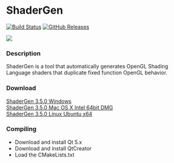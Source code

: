 ShaderGen
=========

[![Build Status](https://secure.travis-ci.org/mojocorp/ShaderGen.png)](http://travis-ci.org/mojocorp/ShaderGen)
[![GitHub Releases](https://img.shields.io/github/release/mojocorp/ShaderGen.svg)](https://github.com/mojocorp/ShaderGen/releases)

<img src="https://raw.github.com/mojocorp/ShaderGen/master/screen-capture.jpg" >

### Description ###

ShaderGen is a tool that automatically generates OpenGL Shading Language shaders that duplicate fixed function OpenGL behavior.

### Download ###

[ShaderGen 3.5.0 Windows](https://github.com/mojocorp/ShaderGen/releases/download/v3.5.0/ShaderGen-3.5.0.exe)  
[ShaderGen 3.5.0 Mac OS X Intel 64bit DMG](https://github.com/mojocorp/ShaderGen/releases/download/v3.5.0/ShaderGen-3.5.0.dmg)  
[ShaderGen 3.5.0 Linux Ubuntu x64](https://github.com/mojocorp/ShaderGen/releases/download/v3.5.0/ShaderGen-3.5.0-linux-x86_64.AppImage)  

### Compiling ###

* Download and install Qt 5.x
* Download and install QtCreator
* Load the CMakeLists.txt 
